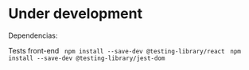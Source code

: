 # Under development

Dependencias:

Tests front-end
` npm install --save-dev @testing-library/react`
` npm install --save-dev @testing-library/jest-dom`
